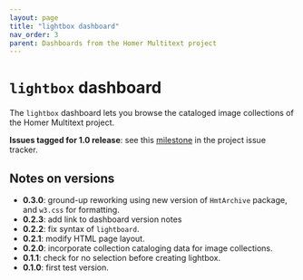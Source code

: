 ```yaml
---
layout: page
title: "lightbox dashboard"
nav_order: 3
parent: Dashboards from the Homer Multitext project
---
```


# `lightbox` dashboard

The `lightbox` dashboard lets you browse the cataloged image collections of the Homer Multitext project.

**Issues tagged for 1.0 release**:  see this [milestone](https://github.com/homermultitext/dashboards/milestone/7) in the project issue tracker.

## Notes on versions

- **0.3.0**: ground-up reworking using new version of `HmtArchive` package, and `w3.css` for formatting.
- **0.2.3**: add link to dashboard version notes
- **0.2.2**: fix syntax of `lightboard`.
- **0.2.1**: modify HTML page layout.
- **0.2.0**: incorporate collection cataloging data for image collections.
- **0.1.1**:  check for no selection before creating lightbox.
- **0.1.0**: first test version.